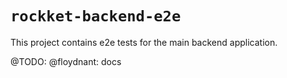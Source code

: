 # `rockket-backend-e2e`

This project contains e2e tests for the main backend application.

@TODO: @floydnant: docs
